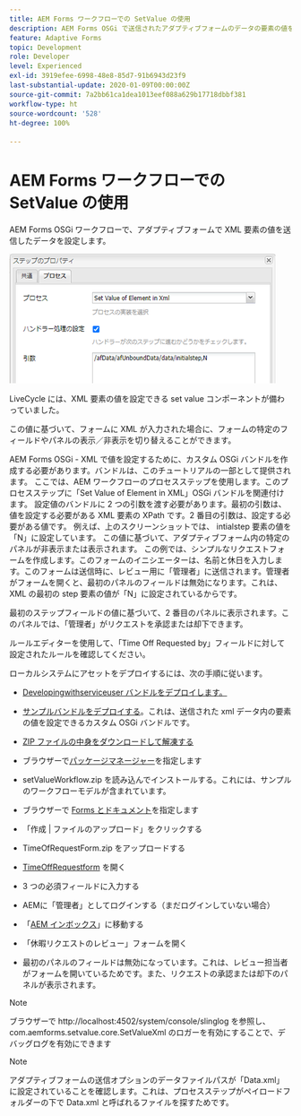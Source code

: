 ```yaml
---
title: AEM Forms ワークフローでの SetValue の使用
description: AEM Forms OSGi で送信されたアダプティブフォームのデータの要素の値を設定する
feature: Adaptive Forms
topic: Development
role: Developer
level: Experienced
exl-id: 3919efee-6998-48e8-85d7-91b6943d23f9
last-substantial-update: 2020-01-09T00:00:00Z
source-git-commit: 7a2bb61ca1dea1013eef088a629b17718dbbf381
workflow-type: ht
source-wordcount: '528'
ht-degree: 100%

---
```


# AEM Forms ワークフローでの SetValue の使用

AEM Forms OSGi ワークフローで、アダプティブフォームで XML 要素の値を送信したデータを設定します。

![SetValue](assets/setvalue.png)

LiveCycle には、XML 要素の値を設定できる set value コンポーネントが備わっていました。

この値に基づいて、フォームに XML が入力された場合に、フォームの特定のフィールドやパネルの表示／非表示を切り替えることができます。

AEM Forms OSGi - XML で値を設定するために、カスタム OSGi バンドルを作成する必要があります。バンドルは、このチュートリアルの一部として提供されます。
ここでは、AEM ワークフローのプロセスステップを使用します。このプロセスステップに「Set Value of Element in XML」OSGi バンドルを関連付けます。
設定値のバンドルに 2 つの引数を渡す必要があります。最初の引数は、値を設定する必要がある XML 要素の XPath です。2 番目の引数は、設定する必要がある値です。
例えば、上のスクリーンショットでは、 intialstep 要素の値を「N」に設定しています。
この値に基づいて、アダプティブフォーム内の特定のパネルが非表示または表示されます。
この例では、シンプルなリクエストフォームを作成します。このフォームのイニシエーターは、名前と休日を入力します。このフォームは送信時に、レビュー用に「管理者」に送信されます。管理者がフォームを開くと、最初のパネルのフィールドは無効になります。これは、XML の最初の step 要素の値が「N」に設定されているからです。

最初のステップフィールドの値に基づいて、2 番目のパネルに表示されます。このパネルでは、「管理者」がリクエストを承認または却下できます。

ルールエディターを使用して、「Time Off Requested by」フィールドに対して設定されたルールを確認してください。

ローカルシステムにアセットをデプロイするには、次の手順に従います。

* [Developingwithserviceuser バンドルをデプロイします。](/help/forms/assets/common-osgi-bundles/DevelopingWithServiceUser.jar)

* [サンプルバンドルをデプロイする](/help/forms/assets/common-osgi-bundles/SetValueApp.core-1.0-SNAPSHOT.jar)。これは、送信された xml データ内の要素の値を設定できるカスタム OSGi バンドルです。

* [ZIP ファイルの中身をダウンロードして解凍する](assets/setvalueassets.zip)
* ブラウザーで[パッケージマネージャー](http://localhost:4502/crx/packmgr/index.jsp)を指定します
* setValueWorkflow.zip を読み込んでインストールする。これには、サンプルのワークフローモデルが含まれています。
* ブラウザーで [Forms とドキュメント](http://localhost:4502/aem/forms.html/content/dam/formsanddocuments)を指定します
* 「作成 | ファイルのアップロード」をクリックする
* TimeOfRequestForm.zip をアップロードする
* [TimeOffRequestform](http://localhost:4502/content/dam/formsanddocuments/timeoffapplication/jcr:content?wcmmode=disabled) を開く
* 3 つの必須フィールドに入力する
* AEMに「管理者」としてログインする（まだログインしていない場合）
* 「[AEM インボックス](http://localhost:4502/aem/inbox)」に移動する
* 「休暇リクエストのレビュー」フォームを開く
* 最初のパネルのフィールドは無効になっています。これは、レビュー担当者がフォームを開いているためです。また、リクエストの承認または却下のパネルが表示されます。

>[!NOTE]
>
>ブラウザーで http://localhost:4502/system/console/slinglog を参照し、
>com.aemforms.setvalue.core.SetValueXml
>のロガーを有効にすることで、デバッグログを有効にできます

>[!NOTE]
>
>アダプティブフォームの送信オプションのデータファイルパスが「Data.xml」に設定されていることを確認します。これは、プロセスステップがペイロードフォルダーの下で Data.xml と呼ばれるファイルを探すためです。
